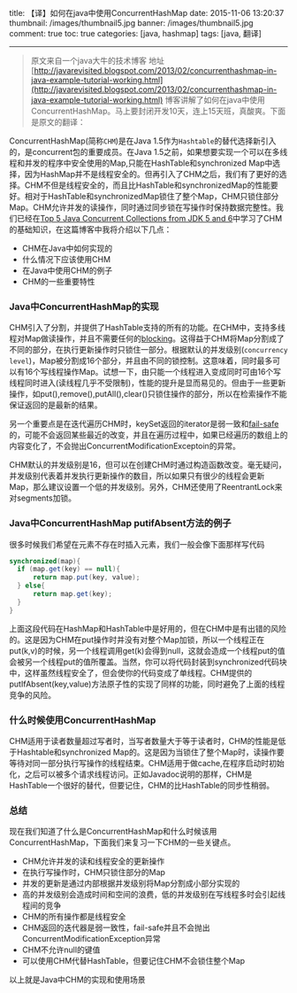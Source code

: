 title: 【译】如何在java中使用ConcurrentHashMap
date: 2015-11-06 13:20:37
thumbnail: /images/thumbnail5.jpg
banner: /images/thumbnail5.jpg
comment: true
toc: true
categories: [java, hashmap]
tags: [java, 翻译]

---
> 原文来自一个java大牛的技术博客 地址[http://javarevisited.blogspot.com/2013/02/concurrenthashmap-in-java-example-tutorial-working.html](http://javarevisited.blogspot.com/2013/02/concurrenthashmap-in-java-example-tutorial-working.html) 博客讲解了如何在java中使用ConcurrentHashMap。马上要封闭开发10天，连上15天班，真酸爽。下面是原文的翻译：


<!-- more -->

ConcurrentHashMap(简称`CHM`)是在Java 1.5作为`Hashtable`的替代选择新引入的，是concurrent包的重要成员。在Java 1.5之前，如果想要实现一个可以在多线程和并发的程序中安全使用的Map,只能在HashTable和synchronized Map中选择，因为HashMap并不是线程安全的。但再引入了CHM之后，我们有了更好的选择。CHM不但是线程安全的，而且比HashTable和synchronizedMap的性能要好。相对于HashTable和synchronizedMap锁住了整个Map，CHM只锁住部分Map。CHM允许并发的读操作，同时通过同步锁在写操作时保持数据完整性。我们已经在[Top 5 Java Concurrent Collections from JDK 5 and 6](http://javarevisited.blogspot.sg/2013/02/concurrent-collections-from-jdk-56-java-example-tutorial.html)中学习了CHM的基础知识，在这篇博客中我将介绍以下几点：

- CHM在Java中如何实现的
- 什么情况下应该使用CHM
- 在Java中使用CHM的例子
- CHM的一些重要特性

### Java中ConcurrentHashMap的实现

CHM引入了分割，并提供了HashTable支持的所有的功能。在CHM中，支持多线程对Map做读操作，并且不需要任何的[blocking](http://javarevisited.blogspot.com/2012/02/what-is-blocking-methods-in-java-and.html)。这得益于CHM将Map分割成了不同的部分，在执行更新操作时只锁住一部分。根据默认的并发级别(`concurrency level`)，Map被分割成16个部分，并且由不同的锁控制。这意味着，同时最多可以有16个写线程操作Map。试想一下，由只能一个线程进入变成同时可由16个写线程同时进入(读线程几乎不受限制)，性能的提升是显而易见的。但由于一些更新操作，如put(),remove(),putAll(),clear()只锁住操作的部分，所以在检索操作不能保证返回的是最新的结果。

另一个重要点是在迭代遍历CHM时，keySet返回的iterator是弱一致和[fail-safe](http://javarevisited.blogspot.in/2012/02/fail-safe-vs-fail-fast-iterator-in-java.html)的，可能不会返回某些最近的改变，并且在遍历过程中，如果已经遍历的数组上的内容变化了，不会抛出ConcurrentModificationExceptoin的异常。

CHM默认的并发级别是16，但可以在创建CHM时通过构造函数改变。毫无疑问，并发级别代表着并发执行更新操作的数目，所以如果只有很少的线程会更新Map，那么建议设置一个低的并发级别。另外，CHM还使用了ReentrantLock来对segments加锁。

### Java中ConcurrentHashMap putifAbsent方法的例子

很多时候我们希望在元素不存在时插入元素，我们一般会像下面那样写代码

```java
synchronized(map){
  if (map.get(key) == null){
      return map.put(key, value);
  } else{
      return map.get(key);
  }
}

```
上面这段代码在HashMap和HashTable中是好用的，但在CHM中是有出错的风险的。这是因为CHM在put操作时并没有对整个Map加锁，所以一个线程正在put(k,v)的时候，另一个线程调用get(k)会得到null，这就会造成一个线程put的值会被另一个线程put的值所覆盖。当然，你可以将代码封装到synchronized代码块中，这样虽然线程安全了，但会使你的代码变成了单线程。CHM提供的putIfAbsent(key,value)方法原子性的实现了同样的功能，同时避免了上面的线程竞争的风险。

### 什么时候使用ConcurrentHashMap

CHM适用于读者数量超过写者时，当写者数量大于等于读者时，CHM的性能是低于Hashtable和synchronized Map的。这是因为当锁住了整个Map时，读操作要等待对同一部分执行写操作的线程结束。CHM适用于做cache,在程序启动时初始化，之后可以被多个请求线程访问。正如Javadoc说明的那样，CHM是HashTable一个很好的替代，但要记住，CHM的比HashTable的同步性稍弱。

### 总结

现在我们知道了什么是ConcurrentHashMap和什么时候该用ConcurrentHashMap，下面我们来复习一下CHM的一些关键点。
- CHM允许并发的读和线程安全的更新操作
- 在执行写操作时，CHM只锁住部分的Map
- 并发的更新是通过内部根据并发级别将Map分割成小部分实现的
- 高的并发级别会造成时间和空间的浪费，低的并发级别在写线程多时会引起线程间的竞争
- CHM的所有操作都是线程安全
- CHM返回的迭代器是弱一致性，fail-safe并且不会抛出ConcurrentModificationException异常
- CHM不允许null的键值
- 可以使用CHM代替HashTable，但要记住CHM不会锁住整个Map

以上就是Java中CHM的实现和使用场景












